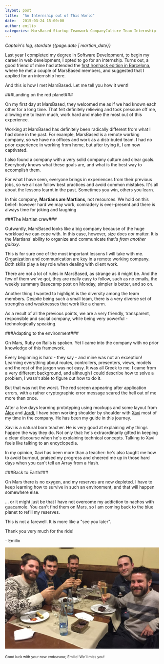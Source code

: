 ```yaml
---
layout: post
title:  "An Internship out of This World"
date:   2015-03-24 15:00:00
author: emilio
categories: MarsBased Startup Teamwork CompanyCulture Team Internship
---
```


*Captain's log, stardate {{page.date | martian_date}}*

Last year I completed my degree in Software Development, to begin my career in web development, I opted to go for an internship. Turns out, a good friend of mine had attended the <a href="http://marsbased.com/blog/2014/08/22/The-Martians-conquer-the-IronHack/" title="The Martians Conquer the IronHack" target="_blank">first Ironhack edition in Barcelona</a>, where he met a couple of MarsBased members, and suggested that I applied for an internship here.

And this is how I met MarsBased. Let me tell you how it went!

<!--more-->

###Landing on the red planet###

On my first day at MarsBased, they welcomed me as if we had known each other for a long time. That felt definitely relieving and took pressure off me, allowing me to learn much, work hard and make the most out of this experience.

Working at MarsBased has definitely been radically different from what I had done in the past. For example, MarsBased is a remote working company, so we have no offices and work as a distributed team. I had no prior experience in working from home, but after trying it, I am now captivated.

I also found a company with a very solid company culture and clear goals. Everybody knows what these goals are, and what is the best way to accomplish them.

For what I have seen, everyone brings in experiences from their previous jobs, so we all can follow best practices and avoid common mistakes. It's all about the lessons learnt in the past. Sometimes you win, others you learn.

In this company, <strong>Martians are Martians</strong>, not resources. We hold on this belief: however hard we may work, comradery is ever-present and there is always time for joking and laughing.

###The Martian crew###

Outwardly, MarsBased looks like a big company because of the huge workload we can cope with. In this case, however, size does <i>not</i> matter. It is the Martians' ability to organize and communicate that's <i>from another galaxy</i>.

This is for sure one of the most important lessons I will take with me. Organization and communication are key in a remote working company. Both skills play a key role when dealing with client work.

There are not a lot of rules in MarsBased, as strange as it might be. And the few of them we've got, they are really easy to follow, such as no emails, the weekly summary Basecamp post on Monday, simpler is better, and so on.

Another thing I wanted to highlight is the diversity among the team members. Despite being such a small team, there is a very diverse set of strengths and weaknesses that work like a charm.

As a result of all the previous points, we are a very friendly, transparent, responsible and social company, while being very powerful - technologically speaking.

###Adapting to the environment###

On Mars, Ruby on Rails is spoken. Yet I came into the company with no prior knowledge of this framework.

Every beginning is hard - they say - and mine was not an exception! Learning everything about routes, controllers, presenters, views, models and the rest of the jargon was not easy. It was all Greek to me. I came from a very different background, and although I could describe how to solve a problem, I wasn't able to figure out how to do it.

But that was not the worst. The red screen appearing after application errors, with a rather cryptographic error message scared the hell out of me more than once.

After a few days learning prototyping using mockups and some layout from <a href="http://www.twitter.com/lexrodba" title="Àlex Rodríguez Bacardit Twitter Handle" target="_blank">Àlex</a> and <a href="http://www.twitter.com/jordi_vendrell" title="Jordi Vendrell Farreny Twitter Handle" target="_blank">Jordi</a>, I have been working shoulder by shoulder with <a href="http://www.twitter.com/xavier_redo" title="Xavier Redó Cano Twitter Handle" target="_blank">Xavi</a> most of my time in the company. He has been my guide in this journey.

Xavi is a natural born teacher. He is very good at explaining why things happen the way they do. Not only that: he's extraordinarily gifted in keeping a clear discourse when he's explaining technical concepts. Talking to Xavi feels like talking to an encyclopedia.

In my opinion, Xavi has been more than a teacher: he's also taught me how to avoid burnout, praised my progress and cheered me up in those hard days when you can't tell an Array from a Hash.

###Back to Earth###

On Mars there is no oxygen, and my reserves are now depleted. I have to keep learning how to survive in such an environment, and that will happen somewhere else.

... or it might just be that I have not overcome my addiction to nachos with guacamole. You can't find them on Mars, so I am coming back to the blue planet to refill my reserves.

This is not a farewell. It is more like a "see you later".

Thank you very much for the ride!

\- Emilio

<img src="/images/blog/post17.jpg" alt="The MarsBased team during Christmas Dinner 2014" title="The MarsBased team during Christmas Dinner 2014" class="img-center img-rounded img-responsive" />
<p class="text-center img-footer"><small>Good luck with your new endeavour, Emilio! We'll miss you!</small></p>
